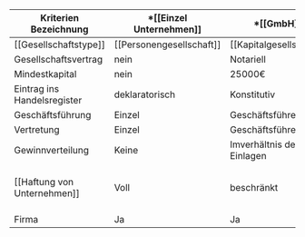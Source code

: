 | Kriterien Bezeichnung       | *[[Einzel Unternehmen]]  | *[[GmbH]]                 | *[[GbR]]                 | Nicht lernen | [[OHG]]                                                                      | [[KG]]                                         | [[AG]]                  |
| --------------------------- | ------------------------ | ------------------------- | ------------------------ | ------------ | ---------------------------------------------------------------------------- | ---------------------------------------------- | ----------------------- |
| [[Gesellschaftstype]]       | [[Personengesellschaft]] | [[Kapitalgesellschaft]]   | [[Personengesellschaft]] | \|           | [[Personengesellschaft]]                                                     | [[Personengesellschaft]]                       | [[Kapitalgesellschaft]] |
| Gesellschaftsvertrag        | nein                     | Notariell                 |                          | \|           | formfrei                                                                     | Formfrei                                       | Notariell               |
| Mindestkapital              | nein                     | 25000€                    |                          | \|           | Nein                                                                         | nein                                           | 50000€                  |
| Eintrag ins Handelsregister | deklaratorisch           | Konstitutiv               | Nein                     | \|           | deklaratorisch                                                               | Deklaratorisch                                 | konstitutiv             |
| Geschäftsführung            | Einzel                   | Geschäftsführer           |                          | \|           | alle Gesellschafter                                                          | Komplimentär                                   | Vorstand                |
| Vertretung                  | Einzel                   | Geschäftsführer           |                          | \|           | Alle Gesellschafter                                                          | Komplimentär                                   | Vorstand                |
| Gewinnverteilung            | Keine                    | Imverhältnis der Einlagen |                          | \|           | 4% Verzinsung auf die Einlage, Rest nach Köpfe                               | 4% Verzinsung, Rest im Verhältnis der Einlagen | Dividende               |
| [[Haftung von Unternehmen]] | Voll                     | beschränkt                | Persönliche Haftung      | \|           | [[Unbeschränkte Haftung]] [[Unmittelbare Haftung]], [[Solidarische Haftung]] | Komplimentär voll Kommanditist mit Einlage     | beschränkt              |
| Firma                       | Ja                       | Ja                        | Nein                     | \|           | Ja                                                                           | Ja                                             | Ja                      |
